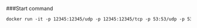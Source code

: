 ###Start command

```dockerfile
docker run -it -p 12345:12345/udp -p 12345:12345/tcp -p 53:53/udp -p 53:53/tcp --interface=docker0 --except-interface=lo --bind-interfaces qinbatista/ddns_server
```

